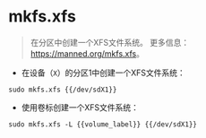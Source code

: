 # mkfs.xfs

> 在分区中创建一个XFS文件系统。
> 更多信息：<https://manned.org/mkfs.xfs>。

- 在设备（`X`）的分区1中创建一个XFS文件系统：

`sudo mkfs.xfs {{/dev/sdX1}}`

- 使用卷标创建一个XFS文件系统：

`sudo mkfs.xfs -L {{volume_label}} {{/dev/sdX1}}`